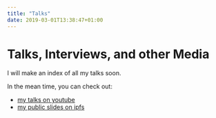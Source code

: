 ```yaml
---
title: "Talks"
date: 2019-03-01T13:38:47+01:00
---
```


# Talks, Interviews, and other Media

I will make an index of all my talks soon.

In the mean time, you can check out:

- [my talks on youtube](https://www.youtube.com/results?search_query=juan+benet)
- [my public slides on ipfs](http://talks.benet.ai)
